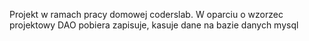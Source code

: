 Projekt w ramach pracy domowej coderslab. W oparciu o wzorzec projektowy 
DAO pobiera zapisuje, kasuje dane na bazie danych mysql
